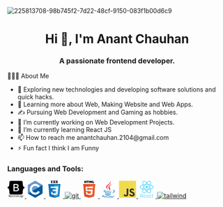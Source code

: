 ![225813708-98b745f2-7d22-48cf-9150-083f1b00d6c9](https://github.com/ANANT17699/ANANT17699/assets/137717215/ae3f892a-9791-45fc-8e7e-9af135fa36cd)



<h1 align="center">Hi 👋, I'm Anant Chauhan</h1>
<h3 align="center">A passionate frontend developer.</h3>
👨🏻‍💻  About Me<br>
<ul>
<li>🤔   Exploring new technologies and developing software solutions and quick hacks.</li>
<li>🌱   Learning more about Web, Making Website and Web Apps.</li>
<li>✍️   Pursuing Web Development and Gaming as hobbies.</li>
<li>🔭   I’m currently working on Web Development Projects.</li>
<li>🌱   I’m currently learning React JS</li>
<li>📫   How to reach me anantchauhan.2104@gmail.com</li>
<li>⚡   Fun fact I think I am Funny</li>
</ul>
<p align="left">
</p>

<h3 align="left">Languages and Tools:</h3>
<p align="left"> <a href="https://getbootstrap.com" target="_blank" rel="noreferrer"> <img src="https://raw.githubusercontent.com/devicons/devicon/master/icons/bootstrap/bootstrap-plain-wordmark.svg" alt="bootstrap" width="40" height="40"/> </a> <a href="https://www.cprogramming.com/" target="_blank" rel="noreferrer"> <img src="https://raw.githubusercontent.com/devicons/devicon/master/icons/c/c-original.svg" alt="c" width="40" height="40"/> </a> <a href="https://www.w3schools.com/css/" target="_blank" rel="noreferrer"> <img src="https://raw.githubusercontent.com/devicons/devicon/master/icons/css3/css3-original-wordmark.svg" alt="css3" width="40" height="40"/> </a> <a href="https://git-scm.com/" target="_blank" rel="noreferrer"> <img src="https://www.vectorlogo.zone/logos/git-scm/git-scm-icon.svg" alt="git" width="40" height="40"/> </a> <a href="https://www.w3.org/html/" target="_blank" rel="noreferrer"> <img src="https://raw.githubusercontent.com/devicons/devicon/master/icons/html5/html5-original-wordmark.svg" alt="html5" width="40" height="40"/> </a> <a href="https://www.java.com" target="_blank" rel="noreferrer"> <img src="https://raw.githubusercontent.com/devicons/devicon/master/icons/java/java-original.svg" alt="java" width="40" height="40"/> </a> <a href="https://developer.mozilla.org/en-US/docs/Web/JavaScript" target="_blank" rel="noreferrer"> <img src="https://raw.githubusercontent.com/devicons/devicon/master/icons/javascript/javascript-original.svg" alt="javascript" width="40" height="40"/> </a> <a href="https://reactjs.org/" target="_blank" rel="noreferrer"> <img src="https://raw.githubusercontent.com/devicons/devicon/master/icons/react/react-original-wordmark.svg" alt="react" width="40" height="40"/> </a> <a href="https://tailwindcss.com/" target="_blank" rel="noreferrer"> <img src="https://www.vectorlogo.zone/logos/tailwindcss/tailwindcss-icon.svg" alt="tailwind" width="40" height="40"/> </a> </p>
